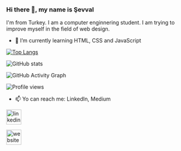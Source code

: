 ### Hi there 👋, my name is Şevval

I'm from Turkey. I am a computer enginnering student. I am trying to improve myself in the field of web design.

- 🌱 I’m currently learning HTML, CSS and JavaScript 

[![Top Langs](https://github-readme-stats.vercel.app/api/top-langs/?username=svvlcrkt)](https://github.com/anuraghazra/github-readme-stats)

![GitHub stats](https://github-readme-stats.vercel.app/api?username=svvlcrkt&show_icons=true)  

![GitHub Activity Graph](https://activity-graph.herokuapp.com/graph?username=svvlcrkt)  

![Profile views](https://gpvc.arturio.dev/svvlcrkt) 

- 📫 Yo can reach me: LinkedIn, Medium 


[<img src='https://cdn.jsdelivr.net/npm/simple-icons@3.0.1/icons/linkedin.svg' alt='linkedin' height='40'>](https://www.linkedin.com/in/https://tr.linkedin.com/in/%C5%9Fevval-%C3%B6zlem-%C3%A7arkit-a0b99b182?trk=public_profile_samename-profile/)  

[<img src='https://cdn.jsdelivr.net/npm/simple-icons@3.0.1/icons/icloud.svg' alt='website' height='40'>](svvlozlem-carkit.medium.com)  

